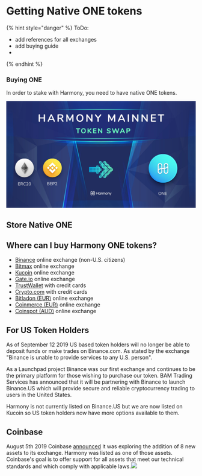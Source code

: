 # Getting Native ONE tokens

{% hint style="danger" %}
ToDo:

* add references for all exchanges
* add buying guide
* 
{% endhint %}

### Buying ONE

In order to stake with Harmony, you need to have native ONE tokens. 



![](../.gitbook/assets/image.png)



## Store Native ONE <a id="where-can-i-buy-harmony-one-tokens"></a>

## Where can I buy Harmony ONE tokens? <a id="where-can-i-buy-harmony-one-tokens"></a>

* ​[Binance](https://harmony.one/binance) online exchange \(non-U.S. citizens\)
* ​[Bitmax](https://bitmax.io/#/home) online exchange
* ​[Kucoin](https://www.kucoin.com/) online exchange
* ​[Gate.io](https://www.gate.io/) online exchange
* ​[TrustWallet](https://harmony.one/wallet) with credit cards
* ​[Crypto.com](https://harmony.one/card) with credit cards
* ​[Bitladon \(EUR\)](https://www.bitladon.com/coins) online exchange
* ​[Coinmerce \(EUR\)](https://coinmerce.io/uk/buy/one/) online exchange
* ​[Coinspot \(AUD\)](https://twitter.com/coinspotau/status/1145869420151001088?s=20) online exchange

## For US Token Holders <a id="for-us-token-holders"></a>

As of September 12 2019 US based token holders will no longer be able to deposit funds or make trades on Binance.com. As stated by the exchange "Binance is unable to provide services to any U.S. person".

As a Launchpad project Binance was our first exchange and continues to be the primary platform for those wishing to purchase our token. BAM Trading Services has announced that it will be partnering with Binance to launch Binance.US which will provide secure and reliable cryptocurrency trading to users in the United States.

Harmony is not currently listed on Binance.US but we are now listed on Kucoin so US token holders now have more options available to them.

## Coinbase <a id="coinbase"></a>

August 5th 2019 Coinbase [announced](https://blog.coinbase.com/coinbase-continues-to-explore-support-for-new-digital-assets-4d2ecbcbd38c) it was exploring the addition of 8 new assets to its exchange. Harmony was listed as one of those assets. Coinbase's goal is to offer support for all assets that meet our technical standards and which comply with applicable laws.![](https://blobscdn.gitbook.com/v0/b/gitbook-28427.appspot.com/o/assets%2F-LmAX_HMpSpsui65xcBN%2F-Lnvv-EvW_RTudLFil0r%2F-LnvzrEmhQh2pdq42fZL%2Fimage.png?alt=media&token=055c2ce3-148a-4eed-8727-5d3b5ad71fc4)

